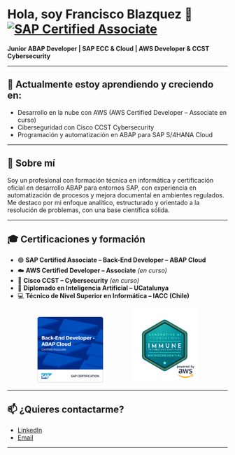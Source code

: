 # Hola, soy Francisco Blazquez 👋 [![SAP Certified Associate](https://img.shields.io/badge/SAP%20Certified-Associate-green?style=flat&logo=sap&logoColor=white)](https://www.credly.com/badges/9407f822-61ad-4f2e-9253-7f0c27f591df/public_url)

**Junior ABAP Developer | SAP ECC & Cloud | AWS Developer & CCST Cybersecurity**

---

## 🚀 Actualmente estoy aprendiendo y creciendo en:

- Desarrollo en la nube con AWS (AWS Certified Developer – Associate en curso)
- Ciberseguridad con Cisco CCST Cybersecurity
- Programación y automatización en ABAP para SAP S/4HANA Cloud

---

## 💼 Sobre mí

Soy un profesional con formación técnica en informática y certificación oficial en desarrollo ABAP para entornos SAP, con experiencia en automatización de procesos y mejora documental en ambientes regulados. Me destaco por mi enfoque analítico, estructurado y orientado a la resolución de problemas, con una base científica sólida.

---

## 🎓 Certificaciones y formación

- 🟢 **SAP Certified Associate – Back-End Developer – ABAP Cloud**
- ☁️ **AWS Certified Developer – Associate** *(en curso)*
- 🔐 **Cisco CCST – Cybersecurity** *(en curso)*
- 🤖 **Diplomado en Inteligencia Artificial – UCatalunya**
- 💻 **Técnico de Nivel Superior en Informática – IACC (Chile)**

<p align="center">
  <img src="assets/sap-abap-cloud-badge.png" alt="SAP" width="150">
  &nbsp;&nbsp;&nbsp;&nbsp;&nbsp;&nbsp;&nbsp;&nbsp;&nbsp;&nbsp;&nbsp;&nbsp;&nbsp;&nbsp;&nbsp; <!-- Añade más &nbsp; si necesitas -->
  <img src="assets/immune-generative_ai.png" alt="IA Generativa" width="150">
</p>

---

## 📫 ¿Quieres contactarme?

- [LinkedIn](https://www.linkedin.com/in/francisco-blazquez-weber/)
- [Email](mailto:fblazquezweber@gmail.com)

---

